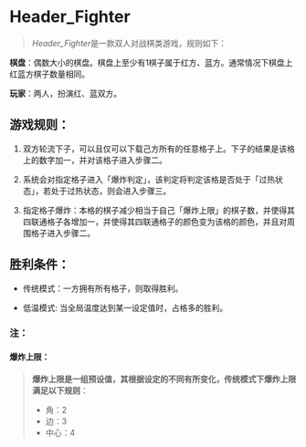 # Header_Fighter

>*Header_Fighter*是一款双人对战棋类游戏，规则如下：

**棋盘**：偶数大小的棋盘。棋盘上至少有1棋子属于红方、蓝方。通常情况下棋盘上红蓝方棋子数量相同。

**玩家**：两人，扮演红、蓝双方。

## 游戏规则：

1. 双方轮流下子，可以且仅可以下载己方所有的任意格子上。下子的结果是该格上的数字加一，并对该格子进入步骤二。

2. 系统会对指定格子进入「爆炸判定」，该判定将判定该格是否处于「过热状态」，若处于过热状态，则会进入步骤三。

3. 指定格子爆炸：本格的棋子减少相当于自己「爆炸上限」的棋子数，并使得其四联通格子各增加一，并使得其四联通格子的颜色变为该格的颜色，并且对周围格子进入步骤二。

## 胜利条件：

- 传统模式：一方拥有所有格子，则取得胜利。

- 低温模式: 当全局温度达到某一设定值时，占格多的胜利。


### 注：

#### 爆炸上限：
  
> **爆炸上限是一组预设值，其根据设定的不同有所变化，传统模式下爆炸上限满足以下规则**：
>   - 角：2
>   - 边：3
>   - 中心：4
